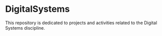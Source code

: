 # DigitalSystems
This repository is dedicated to projects and activities related to the Digital Systems discipline.
